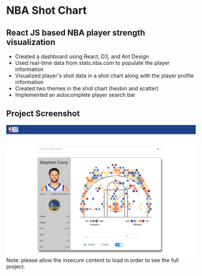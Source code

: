 # NBA Shot Chart

## React JS based NBA player strength visualization

- Created a dashboard using React, D3, and Ant Design
- Used real-time data from stats.nba.com to populate the player information
- Visualized player's shot data in a shot chart along with the player profile information
- Created two themes in the shot chart (hexbin and scatter)
- Implemented an autocomplete player search bar

## Project Screenshot

![NBA-web](./Screenshot.PNG)
Note: please allow the insecure content to load in order to see the full project.
